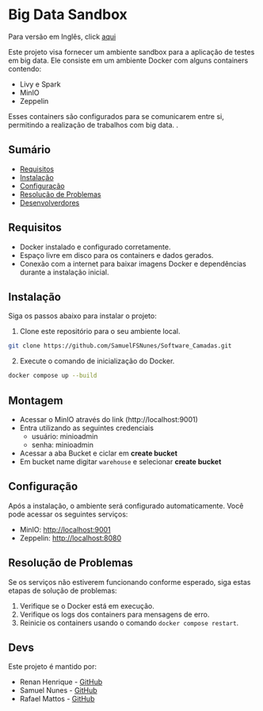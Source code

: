 # Big Data Sandbox

Para versão em Inglês, click [aqui](../README.md)

Este projeto visa fornecer um ambiente sandbox para a aplicação de testes em big data. Ele consiste em um ambiente Docker com alguns containers contendo:

- Livy e Spark
- MinIO
- Zeppelin

Esses containers são configurados para se comunicarem entre si, permitindo a realização de trabalhos com big data.
.

## Sumário

- [Requisitos](#requisitos)
- [Instalação](#instalação)
- [Configuração](#configuração)
- [Resolução de Problemas](#resolução-de-problemas)
- [Desenvolverdores](#devs)

## Requisitos

- Docker instalado e configurado corretamente.
- Espaço livre em disco para os containers e dados gerados.
- Conexão com a internet para baixar imagens Docker e dependências durante a instalação inicial.

## Instalação

Siga os passos abaixo para instalar o projeto:

1. Clone este repositório para o seu ambiente local.

```bash
git clone https://github.com/SamuelFSNunes/Software_Camadas.git
```

2. Execute o comando de inicialização do Docker.

```bash
docker compose up --build
```

## Montagem

- Acessar o MinIO através do link (http://localhost:9001)
- Entra utilizando as seguintes credenciais
  - usuário: minioadmin
  - senha: minioadmin
- Acessar a aba Bucket e ciclar em **create bucket**
- Em bucket name digitar `warehouse` e selecionar **create bucket**

## Configuração

Após a instalação, o ambiente será configurado automaticamente. Você pode acessar os seguintes serviços:

- MinIO: [http://localhost:9001](http://localhost:9000)
- Zeppelin: [http://localhost:8080](http://localhost:8080)

## Resolução de Problemas

Se os serviços não estiverem funcionando conforme esperado, siga estas etapas de solução de problemas:

1. Verifique se o Docker está em execução.
2. Verifique os logs dos containers para mensagens de erro.
3. Reinicie os containers usando o comando `docker compose restart`.

## Devs

Este projeto é mantido por:

- Renan Henrique - [GitHub](https://github.com/RenanHB2SL)
- Samuel Nunes - [GitHub](https://github.com/SamuelFSNunes)
- Rafael Mattos - [GitHub](https://github.com/RafaMattss)
